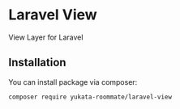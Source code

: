 # Laravel View

View Layer for Laravel

## Installation

You can install package via composer:

```
composer require yukata-roommate/laravel-view
```
